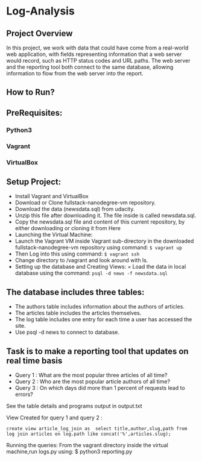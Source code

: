 # Log-Analysis
## Project Overview

In this project, we work with data that could have come from a real-world web application,
with fields representing information that a web server would record, such as HTTP status codes and URL paths. The web server and the reporting tool both connect to the same database, allowing information to flow from the web server into the report.

## How to Run?

## PreRequisites:
### Python3
### Vagrant
### VirtualBox

## Setup Project:
- Install Vagrant and VirtualBox
- Download or Clone fullstack-nanodegree-vm repository.
- Download the data (newsdata.sql) from udacity.
- Unzip this file after downloading it. The file inside is called newsdata.sql.
- Copy the newsdata.sql file and content of this current repository, by either downloading or cloning it from Here
- Launching the Virtual Machine:
- Launch the Vagrant VM inside Vagrant sub-directory in the downloaded fullstack-nanodegree-vm repository using command:
  `$ vagrant up`
- Then Log into this using command:
  `$ vagrant ssh`
- Change directory to /vagrant and look around with ls.
- Setting up the database and Creating Views:
= Load the data in local database using the command:
  `psql -d news -f newsdata.sql`

## The database includes three tables:

- The authors table includes information about the authors of articles.
- The articles table includes the articles themselves.
- The log table includes one entry for each time a user has accessed the site.
- Use psql -d news to connect to database.

## Task is to make a reporting tool that updates on real time basis

- Query 1 : What are the most popular three articles of all time?
- Query 2 :  Who are the most popular article authors of all time? 
- Query 3   : On which days did more than 1 percent of requests lead to errors? 
  


See the table details and programs output in output.txt


View Created for query 1 and query 2 :


`create view article_log_join as  select title,author,slug,path from log join articles on log.path like concat('%',articles.slug);`


Running the queries:
From the vagrant directory inside the virtual machine,run logs.py using:
  $ python3 reporting.py
